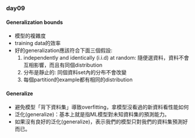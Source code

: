 ### day09

#### Generalization bounds
- 模型的複雜度
- training data的效率
- 好的generalization應該符合下面三個假設:
    1. independently and identically (i.i.d) at random: 隨便選資料，資料不會互相影響，而且有同個distribution
    2. 分布是靜止的: 同個資料set內的分布不會改變
    3. 每個partition的example都有相同的distribution

#### Generalize
- 避免模型「背下資料集」導致overfitting，拿模型沒看過的新資料看性能如何
- 泛化(generalize)：基本上就是指ML模型對未知資料集的預測能力。
- 如果沒有良好的泛化(generalize)，表示我們的模型只對我們的資料集預測好而已。